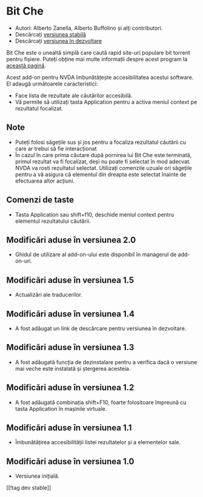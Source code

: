 # Bit Che #
*   Autori: Alberto Zanella, Alberto Buffolino și alți contributori.
*   Descărcați [versiunea stabilă][1]
*   Descărcați [versiunea în dezvoltare][3]

Bit Che este o unealtă simplă care caută rapid site-uri populare bit torrent
pentru fișiere. Puteți obține mai multe informații despre acest program la
[această pagină][2].

Acest add-on pentru NVDA îmbunătățește accesibilitatea acestui software. El
adaugă următoarele caracteristici:

*   Face lista de rezultate ale căutărilor accesibilă.
*   Vă permite să utilizați tasta Application pentru a activa meniul context
    pe rezultatul focalizat.


## Note ##
*   Puteți folosi săgețile sus și jos pentru a focaliza rezultatul căutării
    cu care ar trebui să fie interacționat 
*   În cazul în care prima căutare după pornirea lui Bit Che este terminată,
    primul rezultat va fi focalizat, deși nu poate fi selectat în mod
    adecvat. NVDA va rosti rezultatul selectat. Utilizați comenzile uzuale
    ori săgețile pentru a vă asigura că elementul din dreapta este selectat
    înainte de efectuarea altor acțiuni.


## Comenzi de taste ##
*   Tasta Application sau shift+f10, deschide meniul context pentru
    elementul rezultatului căutării.


## Modificări aduse în versiunea 2.0 ##
*   Ghidul de utilizare al add-on-ului este disponibil în managerul de
    add-on-uri.

## Modificări aduse în versiunea 1.5 ##
*   Actualizări ale traducerilor.

## Modificări aduse în versiunea 1.4 ##
*   A fost adăugat un link de descărcare pentru versiunea în dezvoltare.

## Modificări aduse în versiunea 1.3 ##
*   A fost adăugată funcția de dezinstalare pentru a verifica dacă o
    versiune mai veche este instalată și ștergerea acesteia.

## Modificări aduse în versiunea 1.2 ##
*   A fost adăugată combinația shift+F10, foarte folositoare împreună cu
    tasta Application în mașinile virtuale.

## Modificări aduse în versiunea 1.1 ##
*   Îmbunătățirea accesibilității listei rezultatelor și a elementelor sale.

## Modificări aduse în versiunea 1.0 ##
*   Versiunea inițială.

[[!tag dev stable]]

[1]: http://addons.nvda-project.org/files/get.php?file=bc

[2]: http://www.convivea.com

[3]: http://addons.nvda-project.org/files/get.php?file=bc-dev
